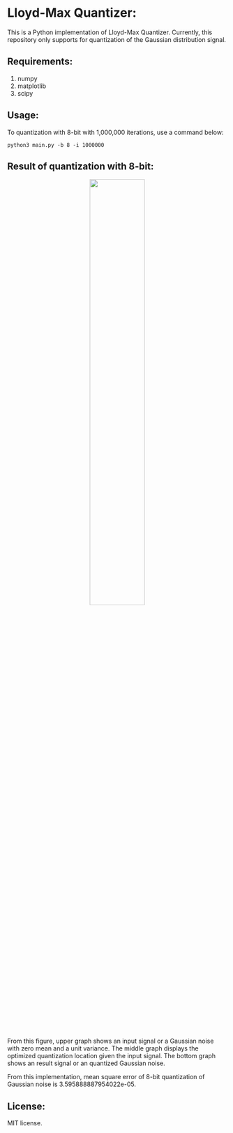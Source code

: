 # Lloyd-Max Quantizer:
This is a Python implementation of Lloyd-Max Quantizer. Currently, this repository only supports for quantization of the Gaussian distribution signal.

## Requirements:
1. numpy
2. matplotlib
3. scipy


## Usage:
To quantization with 8-bit with 1,000,000 iterations, use a command below:
~~~shell
python3 main.py -b 8 -i 1000000
~~~

## Result of quantization with 8-bit:
<p align="center">
  <img width="50%" height="50%" src="https://github.com/stillame96/lloyd-max-quantizer/blob/master/outputs/results.png">

From this figure, upper graph shows an input signal or a Gaussian noise with zero mean and a unit variance. The middle graph displays the optimized quantization location given the input signal. The bottom graph shows an result signal or an quantized Gaussian noise. <br>

From this implementation, mean square error of 8-bit quantization of Gaussian noise is 3.595888887954022e-05.

## License:
MIT license.
